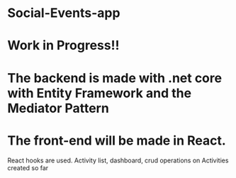 ﻿# Social-Events-app
 
 # Work in Progress!!
 
 # The backend is made with .net core with Entity Framework and the Mediator Pattern
 
 # The front-end will be made in React. 
React hooks are used. Activity list, dashboard, crud operations on Activities created so far 
